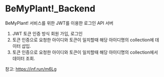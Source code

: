 # BeMyPlant!_Backend

BeMyPlant! 서비스를 위한 JWT를 이용한 로그인 API 서버

1. JWT 토큰 인증 방식 회원 가입, 로그인
2. 토큰 인증으로 요청한 아이디와 토큰이 일치할때 해당 아이디명의 collection에 데이터 삽입.
3. 토큰 인증으로 요청한 아이디와 토큰이 일치할때 해당 아이디명의 collection에서 데이터 조회.

참고: https://inf.run/m6Lg
